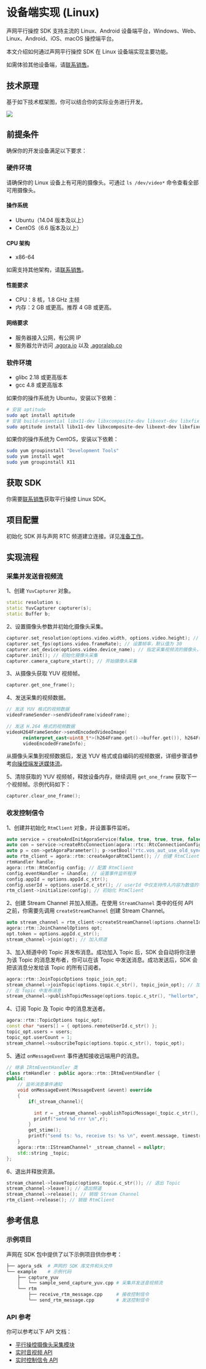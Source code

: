 # 设备端实现 (Linux)

声网平行操控 SDK 支持主流的 Linux、Android 设备端平台，Windows、Web、Linux、Android、iOS、macOS 操控端平台。

本文介绍如何通过声网平行操控 SDK 在 Linux 设备端实现主要功能。

<div class="alert note">如需体验其他设备端，请<a href="https://www.shengwang.cn/contact-sales/">联系销售</a>。</div>

## 技术原理

基于如下技术框架图，你可以结合你的实际业务进行开发。

![](https://web-cdn.agora.io/docs-files/1680235728939)

## 前提条件

确保你的开发设备满足以下要求：

### 硬件环境

请确保你的 Linux 设备上有可用的摄像头。可通过 `ls /dev/video*` 命令查看全部可用摄像头。

#### 操作系统

- Ubuntu（14.04 版本及以上）
- CentOS（6.6 版本及以上）

#### CPU 架构

- x86-64

如需支持其他架构，请[联系销售](https://www.shengwang.cn/contact-sales/)。

#### 性能要求

- CPU：8 核，1.8 GHz 主频
- 内存：2 GB 或更高。推荐 4 GB 或更高。

#### 网络要求

- 服务器接入公网，有公网 IP
- 服务器允许访问 [.agora.io](http://agora.io/) 以及 [.agoralab.co](http://agoralab.co/)

### 软件环境

- glibc 2.18 或更高版本
- gcc 4.8 或更高版本

如果你的操作系统为 Ubuntu，安装以下依赖：

```bash
# 安装 aptitude
sudo apt install aptitude
# 安装 build-essential libx11-dev libxcomposite-dev libxext-dev libxfixes-dev libxdamage-dev cmake
sudo aptitude install libx11-dev libxcomposite-dev libxext-dev libxfixes-dev libxdamage-dev cmake
```

如果你的操作系统为 CentOS，安装以下依赖：

```bash
sudo yum groupinstall "Development Tools"
sudo yum install wget
sudo yum groupinstall X11
```

## 获取 SDK

你需要[联系销售](https://www.shengwang.cn/contact-sales/)获取平行操控 Linux SDK。

## 项目配置

初始化 SDK 并与声网 RTC 频道建立连接。详见[准备工作](https://docs.agora.io/cn/server_gateway/server_gateway_tx_rx_stream?platform=Linux#%E5%87%86%E5%A4%87%E5%B7%A5%E4%BD%9C)。

## 实现流程

### 采集并发送音视频流

1、创建 `YuvCapturer` 对象。

```cpp
static resolution s;
static YuvCapturer capturer(s);
static Buffer b;
```

2、设置摄像头参数并初始化摄像头采集。

```cpp
capturer.set_resolution(options.video.width, options.video.height); // 设置分辨率，默认值为 640 × 480
capturer.set_fps(options.video.frameRate); // 设置帧率，默认值为 30
capturer.set_device(options.video.device_name); // 指定采集视频流的摄像头，默认值为 /dev/video0
capturer.init(); // 初始化摄像头采集
capturer.camera_capture_start(); // 开始摄像头采集
```

3、从摄像头获取 YUV 视频帧。

```cpp
capturer.get_one_frame();
```

4、发送采集的视频数据。

```cpp
// 发送 YUV 格式的视频数据
videoFrameSender->sendVideoFrame(videoFrame);
 
// 发送 H.264 格式的视频数据
videoH264FrameSender->sendEncodedVideoImage(
      reinterpret_cast<uint8_t*>(h264Frame.get()->buffer.get()), h264Frame.get()->bufferLen,
      videoEncodedFrameInfo);
```

<div class="alert info">从摄像头采集到视频数据后，发送 YUV 格式或自编码的视频数据，详细步骤请参考<a href="https://docs.agora.io/cn/server_gateway/server_gateway_tx_rx_stream?platform=Linux#%E5%90%91%E5%AE%A2%E6%88%B7%E7%AB%AF%E5%8F%91%E9%80%81%E5%AA%92%E4%BD%93%E6%B5%81">向操控端发送媒体流</a>。</div>

5、清除获取的 YUV 视频帧，释放设备内存，继续调用 `get_one_frame` 获取下一个视频帧。示例代码如下：

```cpp
capturer.clear_one_frame();
```

### 收发控制信令

1、创建并初始化 `RtmClient` 对象，并设置事件监听。

```cpp
auto service = createAndInitAgoraService(false, true, true, true, false, options.appId.c_str());
auto con = service->createRtcConnection(agora::rtc::RtcConnectionConfiguration());
auto p = con->getAgoraParameter(); p->setBool("rtc.vos_aut_use_old_sync",false); // 使用新的流订阅模式
auto rtm_client = agora::rtm::createAgoraRtmClient(); // 创建 RtmClient
rtmHandler handle;
agora::rtm::RtmConfig config; // 配置 RtmClient
config.eventHandler = &handle; // 设置事件监听程序
config.appId = options.appId.c_str();
config.userId = options.userId.c_str(); // userId 中仅支持传入内容为数值的字符串，例如 "1234567"
rtm_client->initialize(config); // 初始化 RtmClient
```

2、创建 Stream Channel 并加入频道。在使用 `StreamChannel` 类中的任何 API 之前，你需要先调用 `createStreamChannel` 创建 Stream Channel。

```cpp
auto stream_channel = rtm_client->createStreamChannel(options.channelId.c_str()); // 创建 Stream Channel
agora::rtm::JoinChannelOptions opt;
opt.token = options.appId.c_str();
stream_channel->join(opt); // 加入频道
```

3、加入频道中的 Topic 并发布消息。成功加入 Topic 后，SDK 会自动将你注册为该 Topic 的消息发布者，你可以在该 Topic 中发送消息。成功发送后，SDK 会把该消息分发给该 Topic 的所有订阅者。

```cpp
agora::rtm::JoinTopicOptions topic_join_opt;
stream_channel->joinTopic(options.topic.c_str(), topic_join_opt); // 加入 Topic
// 在 Topic 中发布消息
stream_channel->publishTopicMessage(options.topic.c_str(), "hellortm", 9);
```

4、订阅 Topic 及 Topic 中的消息发送者。

```cpp
agora::rtm::TopicOptions topic_opt;
const char *users[] = { options.remoteUserId.c_str() };
topic_opt.users = users;
topic_opt.userCount = 1;
stream_channel->subscribeTopic(options.topic.c_str(), topic_opt);
```

5、通过 `onMessageEvent` 事件通知接收远端用户的消息。

```cpp
// 继承 IRtmEventHandler 类
class rtmHandler : public agora::rtm::IRtmEventHandler {
public:
    // 监听消息事件通知
    void onMessageEvent(MessageEvent &event) override
    {
        if(_stream_channel){
         
          int r = _stream_channel->publishTopicMessage(_topic.c_str(), event.message, 12);
          printf("send %d rrr \n",r);
        }
        get_stime();
        printf("send ts: %s, receive ts: %s \n", event.message, timestr);
    }
    agora::rtm::IStreamChannel* _stream_channel = nullptr;
    std::string _topic;
};
```

6、退出并释放资源。

```cpp
stream_channel->leaveTopic(options.topic.c_str()); // 退出 Topic
stream_channel->leave(); // 退出频道
stream_channel->release(); // 销毁 Stream Channel
rtm_client->release(); // 销毁 RtmClient
```

## 参考信息

### 示例项目

声网在 SDK 包中提供了以下示例项目供你参考：

```bash
├── agora_sdk  # 声网的 SDK 库文件和头文件
└── example    # 示例代码
    ├── capture_yuv
    │   └── sample_send_capture_yuv.cpp # 采集并发送音视频流
    └── rtm
        ├── receive_rtm_message.cpp     # 接收控制信令
        └── send_rtm_message.cpp        # 发送控制信令
```

### API 参考

你可以参考以下 API 文档：

- [平行操控摄像头采集模块](./device_api_ref#%E6%91%84%E5%83%8F%E5%A4%B4%E9%87%87%E9%9B%86%EF%BC%88yuvcapturer%EF%BC%89)
- [实时音视频 API](https://docs.agora.io/cn/server_gateway/API%20Reference/linux_server_cpp/index.html)
- [实时控制信令 API](https://docs-preprod.agora.io/cn/rtm-2.x/api-overview-linux?platform=Linux)
